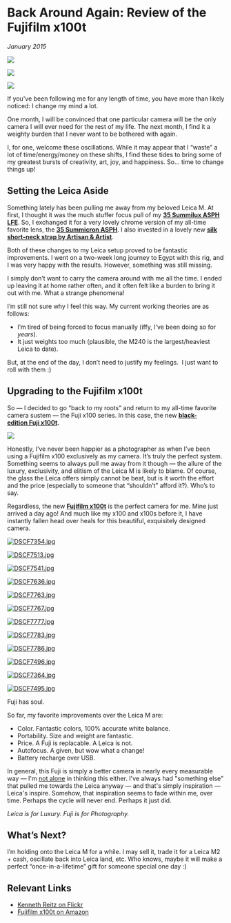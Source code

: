 # Back Around Again: Review of the Fujifilm x100t
*January 2015*





![](https://images.squarespace-cdn.com/content/v1/665498111876725f7613f1e6/1719666489952-SKWOGLSPSUPWR6M19D9S/769a0-img.jpg)

![](http://images.squarespace-cdn.com/content/v1/665498111876725f7613f1e6/1719666454803-84J6JJ8UJKMPUTXGSNEJ/40493-251f0-img.jpg)

![](http://images.squarespace-cdn.com/content/v1/665498111876725f7613f1e6/1719666494897-FSUQ7240M2F57QGA0SEL/87b03-5dc19-image-asset.jpeg)

If you've been following me for any length of time, you have more than likely noticed: I change my mind a lot. 

 One month, I will be convinced that one particular camera will be the only camera I will ever need for the rest of my life. The next month, I find it a weighty burden that I never want to be bothered with again.

 I, for one, welcome these oscillations. While it may appear that I “waste” a lot of time/energy/money on these shifts, I find these tides to bring some of my greatest bursts of creativity, art, joy, and happiness. So… time to change things up! 

 ## Setting the Leica Aside

 Something lately has been pulling me away from my beloved Leica M. At first, I thought it was the much stuffer focus pull of my **[35 Summilux ASPH LFE](https://www.amazon.com/Leica-35mm-1-4-ASPH-Summilux-M/dp/B004GZ3AHU/ref=as_sl_pc_ss_til?tag=bookforkind-20&linkCode=w01&linkId=A4ZMVW6BRUQR7ZGM&creativeASIN=B004GZ3AHU)**. So, I exchanged it for a very lovely chrome version of my all-time favorite lens, the **[35 Summicron ASPH](http://www.amazon.com/gp/product/B0000AGAWV/ref=as_li_tl?ie=UTF8&camp=1789&creative=390957&creativeASIN=B0000AGAWV&linkCode=as2&tag=bookforkind-20&linkId=7RTUNQFZSXLB4RFA)**. I also invested in a lovely new **[silk short-neck strap by Artisan & Artist](https://www.amazon.com/Artisan-Artist-Braided-Camera-Strap/dp/B005GXVJVU/ref=as_sl_pc_ss_til?tag=bookforkind-20&linkCode=w01&linkId=PYZEAGNALCEUPIUX&creativeASIN=B005GXVJVU)**. 

 Both of these changes to my Leica setup proved to be fantastic improvements. I went on a two-week long journey to Egypt with this rig, and I was very happy with the results. However, something was still missing. 

 I simply don’t want to carry the camera around with me all the time. I ended up leaving it at home rather often, and it often felt like a burden to bring it out with me. What a strange phenomena!

 I’m still not sure why I feel this way. My current working theories are as follows: 

 * I’m tired of being forced to focus manually (iffy, I’ve been doing so for *years*).
* It just weights too much (plausible, the M240 is the largest/heaviest Leica to date).

 But, at the end of the day, I don’t need to justify my feelings.  I just want to roll with them :)

 ## Upgrading to the Fujifilm x100t

 So — I decided to go “back to my roots” and return to my all\-time favorite camera sustem — the Fuji x100 series. In this case, the new **[black-edition Fuji x100t](http://www.amazon.com/gp/product/B00NF6ZHNG/ref=as_li_tl?ie=UTF8&camp=1789&creative=390957&creativeASIN=B00NF6ZHNG&linkCode=as2&tag=bookforkind-20&linkId=UGZZ473TOKGFN36X).** 

![](http://images.squarespace-cdn.com/content/v1/665498111876725f7613f1e6/1719666516596-MICPWJEZO2RL7IDYO02Z/d0c42-7f0e5-image-asset.jpeg)

Honestly, I’ve never been happier as a photographer as when I’ve been using a Fujifilm x100 exclusively as my camera. It’s truly the perfect system. Something seems to always pull me away from it though — the allure of the luxury, exclusivity, and elitism of the Leica M is likely to blame. Of course, the glass the Leica offers simply cannot be beat, but is it worth the effort and the price (especially to someone that “shouldn’t” afford it?). Who’s to say. 

 Regardless, the new **[Fujifilm x100t](http://www.amazon.com/gp/product/B00NF6ZHNG/ref=as_li_tl?ie=UTF8&camp=1789&creative=390957&creativeASIN=B00NF6ZHNG&linkCode=as2&tag=bookforkind-20&linkId=UGZZ473TOKGFN36X)** is the perfect camera for me. Mine just arrived a day ago! And much like my x100 and x100s before it, I have instantly fallen head over heals for this beautiful, exquisitely designed camera. 



[![DSCF7354.jpg](http://images.squarespace-cdn.com/content/v1/665498111876725f7613f1e6/1719666519295-A222WX02UFW3DZEKBXIK/dac95-eadb7-dscf7354.jpg)](http://images.squarespace-cdn.com/content/v1/665498111876725f7613f1e6/1719666519295-A222WX02UFW3DZEKBXIK/dac95-eadb7-dscf7354.jpg)

[![DSCF7513.jpg](http://images.squarespace-cdn.com/content/v1/665498111876725f7613f1e6/1719666510642-8T9LKAGX20JU9FBBZDVP/bf2dd-bce85-dscf7513.jpg)](http://images.squarespace-cdn.com/content/v1/665498111876725f7613f1e6/1719666510642-8T9LKAGX20JU9FBBZDVP/bf2dd-bce85-dscf7513.jpg)

[![DSCF7541.jpg](http://images.squarespace-cdn.com/content/v1/665498111876725f7613f1e6/1719666507901-OYA5PZH64M6WO2OFEVNV/ba79a-479b4-dscf7541.jpg)](http://images.squarespace-cdn.com/content/v1/665498111876725f7613f1e6/1719666507901-OYA5PZH64M6WO2OFEVNV/ba79a-479b4-dscf7541.jpg)

[![DSCF7636.jpg](http://images.squarespace-cdn.com/content/v1/665498111876725f7613f1e6/1719666501106-X43RQ594T0RXOQ8U03H4/a1fad-724ae-dscf7636.jpg)](http://images.squarespace-cdn.com/content/v1/665498111876725f7613f1e6/1719666501106-X43RQ594T0RXOQ8U03H4/a1fad-724ae-dscf7636.jpg)

[![DSCF7763.jpg](http://images.squarespace-cdn.com/content/v1/665498111876725f7613f1e6/1719666485403-9L1VAUFEP1OD8US84AG0/5fe70-f6756-dscf7763.jpg)](http://images.squarespace-cdn.com/content/v1/665498111876725f7613f1e6/1719666485403-9L1VAUFEP1OD8US84AG0/5fe70-f6756-dscf7763.jpg)

[![DSCF7767.jpg](http://images.squarespace-cdn.com/content/v1/665498111876725f7613f1e6/1719666474871-Z1YVBGZBG9556P3K8DMV/30cb9-6dd76-dscf7767.jpg)](http://images.squarespace-cdn.com/content/v1/665498111876725f7613f1e6/1719666474871-Z1YVBGZBG9556P3K8DMV/30cb9-6dd76-dscf7767.jpg)

[![DSCF7777.jpg](http://images.squarespace-cdn.com/content/v1/665498111876725f7613f1e6/1719666507420-YC02F480G09OFFPU5YC7/b7b3a-440cf-dscf7777.jpg)](http://images.squarespace-cdn.com/content/v1/665498111876725f7613f1e6/1719666507420-YC02F480G09OFFPU5YC7/b7b3a-440cf-dscf7777.jpg)

[![DSCF7783.jpg](http://images.squarespace-cdn.com/content/v1/665498111876725f7613f1e6/1719666505033-37NS7G0C56AMMEXATS7H/adad1-7db87-dscf7783.jpg)](http://images.squarespace-cdn.com/content/v1/665498111876725f7613f1e6/1719666505033-37NS7G0C56AMMEXATS7H/adad1-7db87-dscf7783.jpg)

[![DSCF7786.jpg](http://images.squarespace-cdn.com/content/v1/665498111876725f7613f1e6/1719666524038-CNKKKKVFTXENIB18CCS7/eab6a-d0b3c-dscf7786.jpg)](http://images.squarespace-cdn.com/content/v1/665498111876725f7613f1e6/1719666524038-CNKKKKVFTXENIB18CCS7/eab6a-d0b3c-dscf7786.jpg)

[![DSCF7496.jpg](http://images.squarespace-cdn.com/content/v1/665498111876725f7613f1e6/1719666475319-YT2XIHUI0MUD26BPDM32/35ba4-c751d-dscf7496.jpg)](http://images.squarespace-cdn.com/content/v1/665498111876725f7613f1e6/1719666475319-YT2XIHUI0MUD26BPDM32/35ba4-c751d-dscf7496.jpg)

[![DSCF7364.jpg](http://images.squarespace-cdn.com/content/v1/665498111876725f7613f1e6/1719666507222-TU23VNG39QDVTPEPX5ZD/b786d-604fb-dscf7364.jpg)](http://images.squarespace-cdn.com/content/v1/665498111876725f7613f1e6/1719666507222-TU23VNG39QDVTPEPX5ZD/b786d-604fb-dscf7364.jpg)

[![DSCF7495.jpg](http://images.squarespace-cdn.com/content/v1/665498111876725f7613f1e6/1719666524517-GY9SYUD7AZBDLGXJFS4F/ec0a0-3bd60-dscf7495.jpg)](http://images.squarespace-cdn.com/content/v1/665498111876725f7613f1e6/1719666524517-GY9SYUD7AZBDLGXJFS4F/ec0a0-3bd60-dscf7495.jpg)

Fuji has soul. 

 So far, my favorite improvements over the Leica M are:

 * Color. Fantastic colors, 100% accurate white balance.
* Portability. Size and weight are fantastic.
* Price. A Fuji is replacable. A Leica is not.
* Autofocus. A given, but wow what a change!
* Battery recharge over USB.

 In general, this Fuji is simply a better camera in nearly every measurable way — I'm [not alone](http://www.kenrockwell.com/fuji/x100t.htm) in thinking this either. I've always had "something else" that pulled me towards the Leica anyway — and that's simply inspiration — Leica's inspire. Somehow, that inspiration seems to fade within me, over time. Perhaps the cycle will never end. Perhaps it just did. 

 *Leica is for Luxury. Fuji is for Photography.*

 ## What’s Next?

 I’m holding onto the Leica M for a while. I may sell it, trade it for a Leica M2 + cash, oscillate back into Leica land, etc. Who knows, maybe it will make a perfect “once-in-a-lifetime” gift for someone special one day :)

 ## Relevant Links

 * [Kenneth Reitz on Flickr](https://www.flickr.com/photos/kennethreitz/)
* [Fujifilm x100t on Amazon](http://www.amazon.com/gp/product/B00NF6ZHNG/ref=as_li_tl?ie=UTF8&camp=1789&creative=390957&creativeASIN=B00NF6ZHNG&linkCode=as2&tag=bookforkind-20&linkId=UGZZ473TOKGFN36X)
